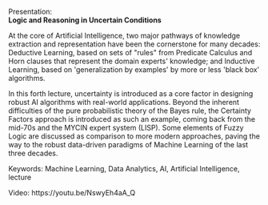 Presentation:<br/>
<b>Logic and Reasoning in Uncertain Conditions</b>

<p>At the core of Artificial Intelligence, two major pathways of knowledge extraction and representation have been the cornerstone for many decades: Deductive Learning, based on sets of "rules" from Predicate Calculus and Horn clauses that represent the domain experts' knowledge; and Inductive Learning, based on 'generalization by examples' by more or less 'black box' algorithms.</p>
<p>In this forth lecture, uncertainty is introduced as a core factor in designing robust AI algorithms with real-world applications. Beyond the inherent difficulties of the pure probabilistic theory of the Bayes rule, the Certainty Factors approach is introduced as such an example, coming back from the mid-70s and the MYCIN expert system (LISP). Some elements of Fuzzy Logic are discussed as comparison to more modern approaches, paving the way to the robust data-driven paradigms of Machine Learning of the last three decades.</p>
<p>Keywords: Machine Learning, Data Analytics, AI, Artificial Intelligence, lecture</p>
<p>Video: https://youtu.be/NswyEh4aA_Q</p>
